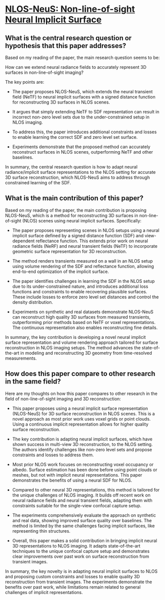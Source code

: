 # [NLOS-NeuS: Non-line-of-sight Neural Implicit Surface](https://arxiv.org/abs/2303.12280)

## What is the central research question or hypothesis that this paper addresses?

 Based on my reading of the paper, the main research question seems to be: 

How can we extend neural radiance fields to accurately represent 3D surfaces in non-line-of-sight imaging?

The key points are:

- The paper proposes NLOS-NeuS, which extends the neural transient field (NeTF) to neural implicit surfaces with a signed distance function for reconstructing 3D surfaces in NLOS scenes. 

- It argues that simply extending NeTF to SDF representation can result in incorrect non-zero level sets due to the under-constrained setup in NLOS imaging.

- To address this, the paper introduces additional constraints and losses to enable learning the correct SDF and zero level set surface.

- Experiments demonstrate that the proposed method can accurately reconstruct surfaces in NLOS scenes, outperforming NeTF and other baselines.

In summary, the central research question is how to adapt neural radiance/implicit surface representations to the NLOS setting for accurate 3D surface reconstruction, which NLOS-NeuS aims to address through constrained learning of the SDF.


## What is the main contribution of this paper?

 Based on my reading of the paper, the main contribution is proposing NLOS-NeuS, which is a method for reconstructing 3D surfaces in non-line-of-sight (NLOS) scenes using neural implicit surfaces. Specifically:

- The paper proposes representing scenes in NLOS setups using a neural implicit surface defined by a signed distance function (SDF) and view-dependent reflectance function. This extends prior work on neural radiance fields (NeRF) and neural transient fields (NeTF) to incorporate geometric surface representation for 3D reconstruction. 

- The method renders transients measured on a wall in an NLOS setup using volume rendering of the SDF and reflectance function, allowing end-to-end optimization of the implicit surface.

- The paper identifies challenges in learning the SDF in the NLOS setup due to its under-constrained nature, and introduces additional loss functions and constraints to enable recovering plausible surfaces. These include losses to enforce zero level set distances and control the density distribution.

- Experiments on synthetic and real datasets demonstrate NLOS-NeuS can reconstruct high quality 3D surfaces from measured transients, outperforming prior methods based on NeTF or voxel representations. The continuous representation also enables reconstructing fine details.

In summary, the key contribution is developing a novel neural implicit surface representation and volume rendering approach tailored for surface reconstruction in NLOS imaging setups. The method advances the state-of-the-art in modeling and reconstructing 3D geometry from time-resolved measurements.


## How does this paper compare to other research in the same field?

 Here are my thoughts on how this paper compares to other research in the field of non-line-of-sight imaging and 3D reconstruction:

- This paper proposes using a neural implicit surface representation (NLOS-NeuS) for 3D surface reconstruction in NLOS scenes. This is a novel approach as most prior work uses voxel grids or point clouds. Using a continuous implicit representation allows for higher quality surface reconstruction. 

- The key contribution is adapting neural implicit surfaces, which have shown success in multi-view 3D reconstruction, to the NLOS setting. The authors identify challenges like non-zero level sets and propose constraints and losses to address them.

- Most prior NLOS work focuses on reconstructing voxel occupancy or albedo. Surface estimation has been done before using point clouds or meshes, but not with implicit neural representations. This paper demonstrates the benefits of using a neural SDF for NLOS.

- Compared to other neural 3D representations, this method is tailored for the unique challenges of NLOS imaging. It builds off recent work on neural radiance fields and neural transient fields, adapting them with constraints suitable for the single-view confocal capture setup.

- The experiments comprehensively evaluate the approach on synthetic and real data, showing improved surface quality over baselines. The method is limited by the same challenges facing implicit surfaces, like representing thin structures.

- Overall, this paper makes a solid contribution in bringing implicit neural 3D representations to NLOS imaging. It adapts state-of-the-art techniques to the unique confocal capture setup and demonstrates clear improvements over past work on surface reconstruction from transient images.

In summary, the key novelty is in adapting neural implicit surfaces to NLOS and proposing custom constraints and losses to enable quality 3D reconstruction from transient images. The experiments demonstrate the benefits over past work, while limitations remain related to general challenges of implicit representations.
